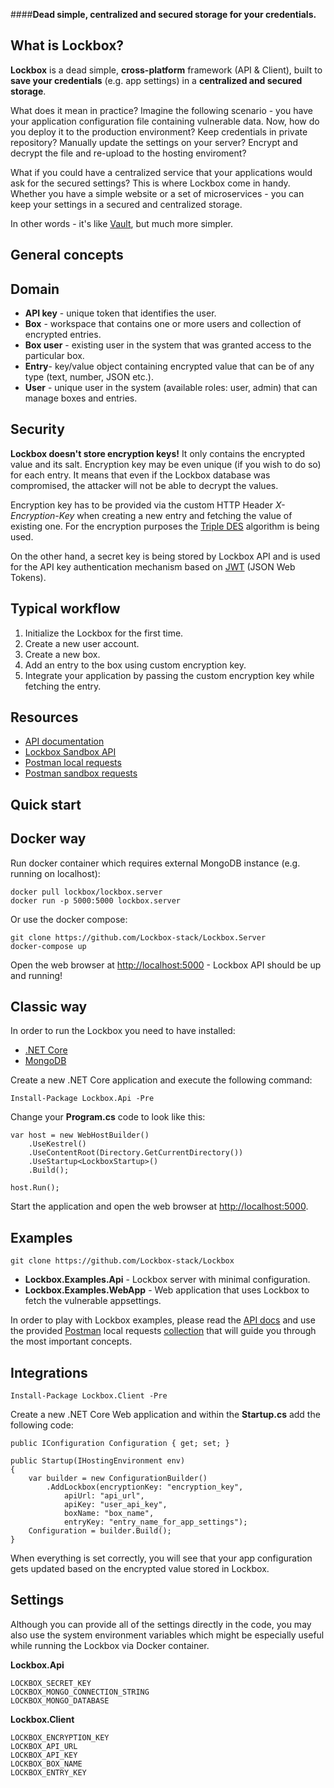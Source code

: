 ####**Dead simple, centralized and secured storage for your credentials.**

**What is Lockbox?**
----------------

**Lockbox** is a dead simple, **cross-platform** framework (API & Client), built to **save your credentials** (e.g. app settings) in a **centralized and secured storage**.

What does it mean in practice? Imagine the following scenario - you have your application configuration file containing vulnerable data. 
Now, how do you deploy it to the production environment? Keep credentials in private repository? Manually update the settings on your server? Encrypt and decrypt the file and re-upload to the hosting enviroment?

What if you could have a centralized service that your applications would ask for the secured settings? This is where Lockbox come in handy. Whether you have a simple website or a set of microservices - you can keep your settings in a secured and centralized storage.

In other words - it's like [Vault](https://www.vaultproject.io), but much more simpler.

**General concepts**
----------------

## Domain

- **API key** - unique token that identifies the user.
- **Box** - workspace that contains one or more users and collection of encrypted entries.
- **Box user** - existing user in the system that was granted access to the particular box.
- **Entry**- key/value object containing encrypted value that can be of any type (text, number, JSON etc.).
- **User** - unique user in the system (available roles: user, admin) that can manage boxes and entries. 

## Security

**Lockbox doesn't store encryption keys!** It only contains the encrypted value and its salt. Encryption key may be even unique (if you wish to do so) for each entry.
It means that even if the Lockbox database was compromised, the attacker will not be able to decrypt the values.

Encryption key has to be provided via the custom HTTP Header *X-Encryption-Key* when creating a new entry and fetching the value of existing one.
For the encryption purposes the [Triple DES](http://www.cryptographyworld.com/des.htm) algorithm is being used.

On the other hand, a secret key is being stored by Lockbox API and is used for the API key authentication mechanism based on [JWT](https://jwt.io) (JSON Web Tokens). 

## Typical workflow

1. Initialize the Lockbox for the first time.
2. Create a new user account.
3. Create a new box.
4. Add an entry to the box using custom encryption key.
5. Integrate your application by passing the custom encryption key while fetching the entry.


**Resources**
----------------
- [API documentation](http://docs.lockbox.apiary.io)
- [Lockbox Sandbox API](https://sandbox-api.getlockbox.com/)
- [Postman local requests](https://www.getpostman.com/collections/4f6336f107cc8a6a6721)
- [Postman sandbox requests](https://www.getpostman.com/collections/e8ec27a2bb4fe7ab66fb)


**Quick start**
----------------

## Docker way

Run docker container which requires external MongoDB instance (e.g. running on localhost):
```
docker pull lockbox/lockbox.server
docker run -p 5000:5000 lockbox.server 
```

Or use the docker compose:

```
git clone https://github.com/Lockbox-stack/Lockbox.Server
docker-compose up
```

Open the web browser at [http://localhost:5000](http://localhost:5000) - Lockbox API should be up and running!

## Classic way

In order to run the Lockbox you need to have installed:
- [.NET Core](https://dotnet.github.io)
- [MongoDB](https://www.mongodb.com/download-center)


Create a new .NET Core application and execute the following command:

```
Install-Package Lockbox.Api -Pre
```

Change your **Program.cs** code to look like this:

```
var host = new WebHostBuilder()
    .UseKestrel()
    .UseContentRoot(Directory.GetCurrentDirectory())
    .UseStartup<LockboxStartup>()
    .Build();

host.Run();
```

Start the application and open the web browser at [http://localhost:5000](http://localhost:5000).


**Examples**
----------------

```
git clone https://github.com/Lockbox-stack/Lockbox
```

- **Lockbox.Examples.Api** - Lockbox server with minimal configuration.
- **Lockbox.Examples.WebApp** - Web application that uses Lockbox to fetch the vulnerable appsettings.

In order to play with Lockbox examples, please read the [API docs](http://docs.lockbox.apiary.io) and use the provided [Postman](https://www.getpostman.com) local requests [collection](https://www.getpostman.com/collections/4f6336f107cc8a6a6721) that will guide you through the most important concepts.


**Integrations**
----------------


```
Install-Package Lockbox.Client -Pre
```

Create a new .NET Core Web application and within the **Startup.cs** add the following code:

```
public IConfiguration Configuration { get; set; }

public Startup(IHostingEnvironment env)
{
    var builder = new ConfigurationBuilder()
        .AddLockbox(encryptionKey: "encryption_key",  
            apiUrl: "api_url",                         
            apiKey: "user_api_key",                    
            boxName: "box_name",
            entryKey: "entry_name_for_app_settings");
    Configuration = builder.Build();
}
```

When everything is set correctly, you will see that your app configuration gets updated based on the encrypted value stored in Lockbox.


**Settings**
----------------

Although you can provide all of the settings directly in the code, you may also use the system environment variables which might be especially useful while running the Lockbox via Docker container.

**Lockbox.Api**

```
LOCKBOX_SECRET_KEY
LOCKBOX_MONGO_CONNECTION_STRING
LOCKBOX_MONGO_DATABASE
```

**Lockbox.Client**
```
LOCKBOX_ENCRYPTION_KEY
LOCKBOX_API_URL
LOCKBOX_API_KEY
LOCKBOX_BOX_NAME
LOCKBOX_ENTRY_KEY
```
